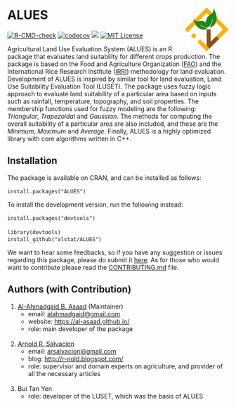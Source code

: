 # ALUES <img src="logo.svg" align="right" width="100"/>

<!-- badges: start -->
[![R-CMD-check](https://github.com/alstat/ALUES/workflows/R-CMD-check/badge.svg)](https://github.com/alstat/ALUES/actions)
[![codecov](https://codecov.io/gh/alstat/ALUES/branch/master/graph/badge.svg?token=UE1J3JZK48)](https://app.codecov.io/gh/alstat/ALUES/)
[![](https://img.shields.io/badge/docs-dev-blue.svg)](https://alstat.github.io/ALUES/)
[![MIT License](https://img.shields.io/badge/license-MIT-green.svg)](https://github.com/alstat/ALUES/blob/master/LICENSE.md)
<!-- badges: end -->

Agricultural Land Use Evaluation System (ALUES) is an R package that evaluates land suitability for
different crops production. The package is based on the Food and Agriculture Organization ([FAO](https://www.fao.org/home/en/)) and the
International Rice Research Institute ([IRRI](https://www.irri.org/)) methodology for land evaluation. Development of ALUES is inspired by similar tool for land evaluation, Land Use Suitability Evaluation Tool (LUSET). The package
uses fuzzy logic approach to evaluate land suitability of a particular area based on inputs such as rainfall,
temperature, topography, and soil properties. The membership functions used for fuzzy modeling are the
following: _Triangular_, _Trapezoidal_ and _Gaussian_. The methods for computing the overall suitability of a particular area are also included, and these are the _Minimum_, _Maximum_ and _Average_. Finally, ALUES is a highly optimized library with core algorithms written in C++.

## Installation
The package is available on CRAN, and can be installed as follows:

```{r}
install.packages("ALUES")
```
To install the development version, run the following instead:
```{r}
install.packages("devtools")

library(devtools)
install_github("alstat/ALUES")
```
We want to hear some feedbacks, so if you have any suggestion or issues regarding this package, please do submit it [here](https://github.com/alstat/ALUES/issues/). As for those who would want to contribute please read the [CONTRIBUTING.md](https://github.com/alstat/ALUES/blob/master/CONTRIBUTING.md) file.

## Authors (with Contribution)
1. [Al-Ahmadgaid B. Asaad](https://github.com/alstat/) (Maintainer)
    * email: alahmadgaid@gmail.com
    * website: https://al-asaad.github.io/
    * role: main developer of the package
<br><br>
2. [Arnold R. Salvacion](https://github.com/arsalvacion/)
    * email: arsalvacion@gmail.com
    * blog: http://r-nold.blogspot.com/
    * role: supervisor and domain experts on agriculture, and provider of all the necessary articles 
<br><br>
3. Bui Tan Yen
    * role: developer of the LUSET, which was the basis of ALUES
    


